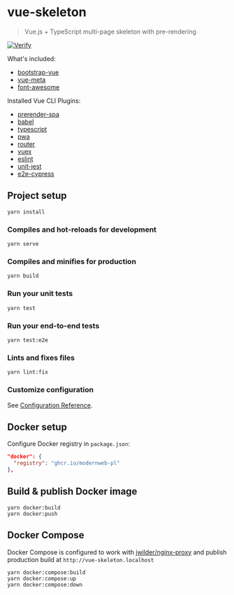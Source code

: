# vue-skeleton

> Vue.js + TypeScript multi-page skeleton with pre-rendering

[![Verify](https://github.com/modernweb-pl/vue-skeleton/actions/workflows/verify.yml/badge.svg?branch=master)](https://github.com/modernweb-pl/vue-skeleton/actions/workflows/verify.yml)

What's included:
* [bootstrap-vue](https://bootstrap-vue.js.org/)
* [vue-meta](https://vue-meta.nuxtjs.org/)
* [font-awesome](https://fontawesome.com/)

Installed Vue CLI Plugins:
* [prerender-spa](https://github.com/SolarLiner/vue-cli-plugin-prerender-spa)
* [babel](https://github.com/vuejs/vue-cli/tree/dev/packages/%40vue/cli-plugin-babel)
* [typescript](https://github.com/vuejs/vue-cli/tree/dev/packages/%40vue/cli-plugin-typescript)
* [pwa](https://github.com/vuejs/vue-cli/tree/dev/packages/%40vue/cli-plugin-pwa)
* [router](https://github.com/vuejs/vue-cli/tree/dev/packages/%40vue/cli-plugin-router)
* [vuex](https://github.com/vuejs/vue-cli/tree/dev/packages/%40vue/cli-plugin-vuex)
* [eslint](https://github.com/vuejs/vue-cli/tree/dev/packages/%40vue/cli-plugin-eslint)
* [unit-jest](https://github.com/vuejs/vue-cli/tree/dev/packages/%40vue/cli-plugin-unit-jest)
* [e2e-cypress](https://github.com/vuejs/vue-cli/tree/dev/packages/%40vue/cli-plugin-e2e-cypress)

## Project setup
```shell
yarn install
```

### Compiles and hot-reloads for development
```shell
yarn serve
```

### Compiles and minifies for production
```shell
yarn build
```

### Run your unit tests
```shell
yarn test
```

### Run your end-to-end tests
```shell
yarn test:e2e
```

### Lints and fixes files
```shell
yarn lint:fix
```

### Customize configuration
See [Configuration Reference](https://cli.vuejs.org/config/).

## Docker setup

Configure Docker registry in `package.json`:
```json
"docker": {
  "registry": "ghcr.io/modernweb-pl"
},
```

## Build & publish Docker image
```shell
yarn docker:build
yarn docker:push
```

## Docker Compose

Docker Compose is configured to work with [jwilder/nginx-proxy](https://hub.docker.com/r/jwilder/nginx-proxy) and publish production build at `http://vue-skeleton.localhost`

```shell
yarn docker:compose:build
yarn docker:compose:up
yarn docker:compose:down
```
